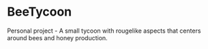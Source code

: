 # BeeTycoon
Personal project - A small tycoon with rougelike aspects that centers around bees and honey production.
